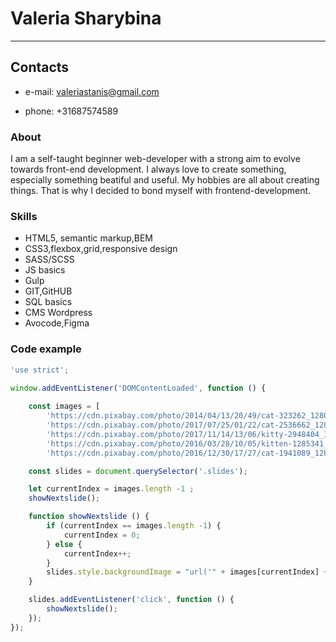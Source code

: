 # Valeria Sharybina

***

## **Contacts**

* e-mail: valeriastanis@gmail.com

* phone: +31687574589

### **About**

I am a self-taught beginner  web-developer with a strong aim to evolve towards front-end development. I always love to create something, especially something beatiful and useful. My hobbies are all about creating things. That is why I decided to bond myself with frontend-development.

### **Skills**

* HTML5, semantic markup,BEM
* CSS3,flexbox,grid,responsive design
* SASS/SCSS
* JS basics
* Gulp
* GIT,GitHUB
* SQL basics
* CMS Wordpress
* Avocode,Figma

### **Code example**

```javascript
'use strict';

window.addEventListener('DOMContentLoaded', function () {
    
    const images = [
        'https://cdn.pixabay.com/photo/2014/04/13/20/49/cat-323262_1280.jpg',
        'https://cdn.pixabay.com/photo/2017/07/25/01/22/cat-2536662_1280.jpg',
        'https://cdn.pixabay.com/photo/2017/11/14/13/06/kitty-2948404_1280.jpg',
        'https://cdn.pixabay.com/photo/2016/03/28/10/05/kitten-1285341_1280.jpg',
        'https://cdn.pixabay.com/photo/2016/12/30/17/27/cat-1941089_1280.jpg'];

    const slides = document.querySelector('.slides');

    let currentIndex = images.length -1 ;
    showNextslide();

    function showNextslide () {
        if (currentIndex == images.length -1) {
            currentIndex = 0;
        } else {
            currentIndex++;
        }
        slides.style.backgroundImage = "url('" + images[currentIndex] + "')";
    }

    slides.addEventListener('click', function () {
        showNextslide();
    });
});
```
